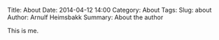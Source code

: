 Title: About
Date: 2014-04-12 14:00
Category: About
Tags: 
Slug: about
Author: Arnulf Heimsbakk
Summary: About the author

This is me.
